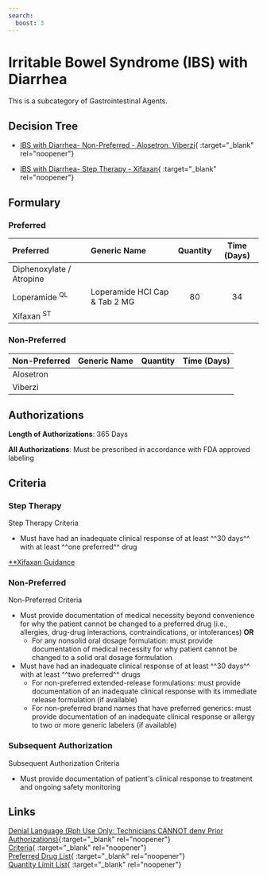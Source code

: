 ```yaml
---
search:
  boost: 3
---
```


# Irritable Bowel Syndrome (IBS) with Diarrhea

This is a subcategory of Gastrointestinal Agents.

## Decision Tree

- [IBS with Diarrhea- Non-Preferred - Alosetron, Viberzi](https://forms.office.com.mcas.ms/pages/designpagev2.aspx?auth_pvr=OrgId&auth_upn=anttwaniqua.greer%40gainwelltechnologies.com&origin=OfficeDotCom&lang=en-US&sessionid=dba554c2-2c78-4f60-bee3-f837172c2546&route=GroupForms&subpage=design&id=nPhjxpvvj0G9PUHkbAzgaN9UYz8EqmlIs3_TYn4TbXBUOUlHRjU4TEFRNUpEQlJCU0hPSjdEUEs5ViQlQCN0PWcu&topview=Preview){ :target="_blank" rel="noopener"}

- [IBS with Diarrhea- Step Therapy - Xifaxan](https://forms.office.com.mcas.ms/pages/designpagev2.aspx?auth_pvr=OrgId&auth_upn=anttwaniqua.greer%40gainwelltechnologies.com&origin=OfficeDotCom&lang=en-US&sessionid=dba554c2-2c78-4f60-bee3-f837172c2546&route=GroupForms&subpage=design&id=nPhjxpvvj0G9PUHkbAzgaN9UYz8EqmlIs3_TYn4TbXBURFE5MlhHV01LSDJKUFpKMVAzMjA2UDRVMiQlQCN0PWcu&topview=Preview){ :target="_blank" rel="noopener"}

## Formulary

### Preferred

| Preferred                | Generic Name                  | Quantity | Time (Days) |
| :----------------------- | :---------------------------- | :------: | :---------: |
| Diphenoxylate / Atropine   |                               |          |             |
| Loperamide <sup>QL</sup> | Loperamide HCI Cap & Tab 2 MG |    80    |     34      |
| Xifaxan <sup>ST</sup>    |                               |          |             |

### Non-Preferred

| Non-Preferred | Generic Name | Quantity | Time (Days) |
| :------------ | :----------- | :------: | :---------: |
| Alosetron     |              |          |             |
| Viberzi       |              |          |             |

## Authorizations

**Length of Authorizations**: 365 Days

**All Authorizations**: Must be prescribed in accordance with FDA approved labeling

## Criteria 

### Step Therapy

Step Therapy Criteria

- Must have had an inadequate clinical response of at least ^^30 days^^ with at least ^^one preferred^^ drug

[**Xifaxan Guidance](https://special-spoon-f542dccd.pages.github.io/Pharmacist%20Reference%20Guide/Medication%20Guidance/xifax/?h=xifax)

### Non-Preferred

Non-Preferred Criteria

- Must provide documentation of medical necessity beyond convenience for why the patient cannot be changed to a preferred drug (i.e., allergies, drug-drug interactions, contraindications, or intolerances) **OR**
    - For any nonsolid oral dosage formulation: must provide documentation of medical necessity for why patient cannot be changed to a solid oral dosage formulation
- Must have had an inadequate clinical response of at least ^^30 days^^ with at least ^^two preferred^^ drugs
    - For non-preferred extended-release formulations: must provide documentation of an inadequate clinical response with its immediate release formulation (if available)
    - For non-preferred brand names that have preferred generics: must provide documentation of an inadequate clinical response or allergy to two or more generic labelers (if available)

### Subsequent Authorization

Subsequent Authorization Criteria

- Must provide documentation of patient's clinical response to treatment and ongoing safety monitoring

## Links

[Denial Language (Rph Use Only: Technicians CANNOT deny Prior Authorizations)](https://mygainwell-my.sharepoint.com.mcas.ms/:w:/r/personal/rachel_carpenter_gainwelltechnologies_com/_layouts/15/Doc.aspx?sourcedoc=%7BCD777F63-7F18-4713-8D6A-B043BEE631F5%7D&file=Denial%20Language%20Updated%2009112023.docx&action=embedview&mobileredirect=true&wdStartOn=60&cid=f4472ece-6d4f-4694-b0c5-c150a2f53fea){:target="_blank" rel="noopener"} </br>
[Criteria](https://medicaid.ohio.gov/static/PHM/drug-coverage/20231001+UPDL+Criteria+_v2.FINAL.pdf#page=67){ :target="_blank" rel="noopener"} </br>
[Preferred Drug List](https://medicaid.ohio.gov/static/PHM/drug-coverage/20230701_UPDL_FINAL_ODM.approved.v2.pdf#page=23){ :target="_blank" rel="noopener"} </br>
[Quantity Limit List](https://pharmacy.medicaid.ohio.gov/sites/default/files/20230101_Ohio_Medicaid_Quantity_Document_APPROVED.pdf){ :target="_blank" rel="noopener"}
